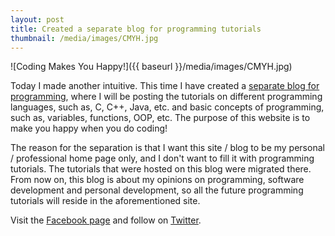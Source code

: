 ```yaml
---
layout: post
title: Created a separate blog for programming tutorials
thumbnail: /media/images/CMYH.jpg
---
```

![Coding Makes You Happy!]({{ baseurl }}/media/images/CMYH.jpg)

<span class="firstcharacter">T</span>oday I made another intuitive. This time I have created a [separate blog for programming](http://codingmakesyouhappy.com), where I will be posting the tutorials on different programming languages, such as, C, C++, Java, etc. and basic concepts of programming, such as, variables, functions, OOP, etc. The purpose of this website is to make you happy when you do coding!

The reason for the separation is that I want this site / blog to be my personal / professional home page only, and I don't want to fill it with programming tutorials. The tutorials that were hosted on this blog were migrated there. From now on, this blog is about my opinions on programming, software development and personal development, so all the future programming tutorials will reside in the aforementioned site.

Visit the [Facebook page](https://www.facebook.com/codingmakesyouhappy) and follow on [Twitter](https://twitter.com/CodingMYH).
